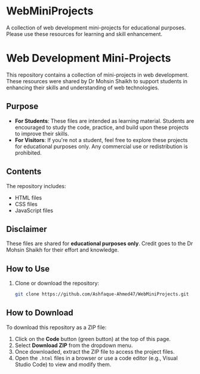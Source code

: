 # WebMiniProjects
A collection of web development mini-projects for educational purposes. Please use these resources for learning and skill enhancement.

# Web Development Mini-Projects

This repository contains a collection of mini-projects in web development. These resources were shared by Dr Mohsin Shaikh to support students in enhancing their skills and understanding of web technologies.

## Purpose
- **For Students**: These files are intended as learning material. Students are encouraged to study the code, practice, and build upon these projects to improve their skills.
- **For Visitors**: If you're not a student, feel free to explore these projects for educational purposes only. Any commercial use or redistribution is prohibited.

## Contents
The repository includes:
- HTML files
- CSS files
- JavaScript files

## Disclaimer
These files are shared for **educational purposes only**. Credit goes to the Dr Mohsin Shaikh for their effort and knowledge.

## How to Use
1. Clone or download the repository:
   ```bash
   git clone https://github.com/Ashfaque-Ahmed47/WebMiniProjects.git

## How to Download

To download this repository as a ZIP file:

1. Click on the **Code** button (green button) at the top of this page.
2. Select **Download ZIP** from the dropdown menu.
3. Once downloaded, extract the ZIP file to access the project files.
4. Open the `.html` files in a browser or use a code editor (e.g., Visual Studio Code) to view and modify them.


